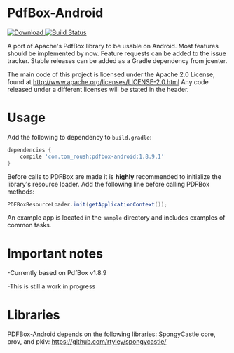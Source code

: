 PdfBox-Android
==============
[ ![Download](https://api.bintray.com/packages/birdbrain2/PdfBox-Android/PdfBox-Android/images/download.svg) ](https://bintray.com/birdbrain2/PdfBox-Android/PdfBox-Android/_latestVersion)
[![Build Status](https://travis-ci.org/TomRoush/PdfBox-Android.svg?branch=master)](https://travis-ci.org/TomRoush/PdfBox-Android)

A port of Apache's PdfBox library to be usable on Android. Most features should be implemented by now. Feature requests can be added to the issue tracker. Stable releases can be added as a Gradle dependency from jcenter.

The main code of this project is licensed under the Apache 2.0 License, found at http://www.apache.org/licenses/LICENSE-2.0.html Any code released under a different licenses will be stated in the header.

Usage
==============

Add the following to dependency to `build.gradle`:

```gradle
dependencies {
    compile 'com.tom_roush:pdfbox-android:1.8.9.1'
}
```

Before calls to PDFBox are made it is **highly** recommended to initialize the library's resource loader. Add the following line before calling PDFBox methods:

```java
PDFBoxResourceLoader.init(getApplicationContext());
```

An example app is located in the `sample` directory and includes examples of common tasks.

Important notes
==============

-Currently based on PdfBox v1.8.9

-This is still a work in progress

Libraries
==============
PDFBox-Android depends on the following libraries: SpongyCastle core, prov, and pkiv: https://github.com/rtyley/spongycastle/
